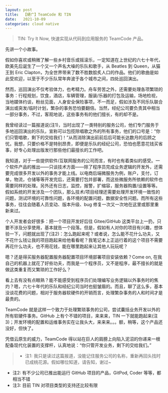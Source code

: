 ```yaml
---
layout: post
title:  【硬广】TeamCode 和 TIN
date:   2021-10-09
categories: cloud native
---
```

> TIN: Try It Now, 快速实现从代码到应用服务的 TeamCode 产品。

先讲一个小故事。

假如你喜欢或稍微了解一些乡村音乐或摇滚乐，一定知道在上世纪的六七十年代，欧美先后诞生了一个又一个声名大噪的乐队和歌手，从 Beatles 到 Queen，从猫王到 Eric Clapton，为全世界带来了数不胜数脍炙人口的作品。他们的歌曲是如此受欢迎，以至于不少乐队常年奔波于各个城市之间，四处巡回演出。

然而，巡回演出不仅考验体力，也考精力。舟车劳苦之外，还需要处理各项繁琐的事务：行程规划，饮食，酒店，车辆管理，服装/乐器的打包及运输，场地检视，当地媒体约谈，粉丝见面，人身安全保险事项，不一而足，假如涉及不同乐队联合演出或突发/临时计划，繁杂的事务恐怕要翻倍。当然，经纪公司要负责其中相当一部分事务，不过，客观地说，这些事务有的他们擅长，有的却不是。

我曾经读过一篇报道说(注1)，当时出现了一类特别的服务公司，他们专门服务于多地巡回演出的乐队，宣称可以包揽除唱歌之外的所有事务，他们的口号是：“你们只管唱歌，剩下的交给我们！”从而消除演出前前后后可能长达数月的后顾之忧。我想，只要价格不是特别昂贵，即便是乐队的经纪公司，恐怕也愿意花钱买省事，好专心处理出版发行那些他们最擅长的工作吧。

我知道，对于一些提供软件/互联网服务的公司而言，有时也有着类似的感受。一个软件产品的推出——只谈技术方面——除了程序员完成业务逻辑的开发外，还需要完成很多开发以外的事务才能上线。以电商后端微服务为例，账户，支付，订单，物流，仓储等等开发完后，还需要打包并部署，而这些微服务所依赖的软件也需要同样的处理。另外还有日志，监控，报警，扩缩容，服务器购置/设置等等。假如系统的开发涉及一个团队，那么技术/项目经理还需要处理开发环境一致性的问题，测试环境的可靠性问题，各环境的配置问题，数据安全性问题。而所有这些事务，往往会随着人员变动、版本升级、bug 修复一次又一次地在这里或那里重新来过。

个人开发者会好很多：把一个项目开发好后往 Gitee/GitHub 这类平台上一扔，只要不涉及分享使用，基本就告一个段落。但是，假如有人对你的项目有兴趣，想体验一下，问题就出现了(注2)：怎么跑起来呢？或者说，怎么能不花什么功夫，又不花什么钱让我的项目跑起来给他看看呢？我笔记本上正运行着的这个项目不需要再花什么功夫，也不用花钱，能在哪里跑起来让其他人玩玩呢？

嗯？还是得买服务器配置服务器配置项目环境部署项目安装依赖？Come on, 在我自己的机器上就花了好些功夫，而我是一个程序员，又不是程序，最不擅长的就是做这类重复而又繁琐的工作好么？

看上去有没有点眼熟？能不能感受到程序员们处理编写业务逻辑以外事务时的焦灼？嗯，六七十年代的乐队和经纪公司当时也挺皱眉的。而且，聊了这么多，基本没谈花费的问题，相对于服务器软硬件的开销而言，处理繁杂事务的人和时间才是最贵的。

TeamCode 就是这样一个致力于处理繁琐事务的公司，尝试囊括业务开发以外的所有软硬件事务。GitHub 上有个不错的项目，来来来，TIN 一下就能跑起来(注3)；开发环境的配置和运维事务实在让我头大，来来来。。。额，稍等，这个产品还没好，但快了。

凭借云原生的威力，TeamCode 得以站在巨人的肩膀上向陷入泥沼的你递来一根配备现代化装置的支撑杆，认真地说：“你只管开发业务，剩下的交给我们。”

> * 注1: 我只是读过这篇报道，没能记住服务公司的名称，重新再回头找时已成桃花源。假如哪位知道，请告知，谢过~
* 注2: 有不少公司已推出能运行 GitHub 项目的产品，GitPod, Coder 等等，都相当不错
* 注3: 目前 TIN 对项目类型的支持还比较有限
